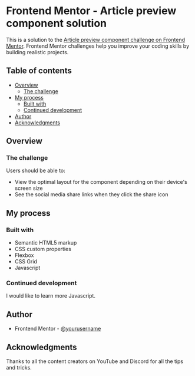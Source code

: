 # Frontend Mentor - Article preview component solution

This is a solution to the [Article preview component challenge on Frontend Mentor](https://www.frontendmentor.io/challenges/article-preview-component-dYBN_pYFT). Frontend Mentor challenges help you improve your coding skills by building realistic projects. 

## Table of contents

- [Overview](#overview)
  - [The challenge](#the-challenge)
- [My process](#my-process)
  - [Built with](#built-with)
  - [Continued development](#continued-development)
- [Author](#author)
- [Acknowledgments](#acknowledgments)


## Overview

### The challenge

Users should be able to:

- View the optimal layout for the component depending on their device's screen size
- See the social media share links when they click the share icon


## My process

### Built with

- Semantic HTML5 markup
- CSS custom properties
- Flexbox
- CSS Grid
- Javascript



### Continued development

I would like to learn more Javascript.



## Author

- Frontend Mentor - [@yourusername](https://www.frontendmentor.io/profile/bobbe86)



## Acknowledgments

Thanks to all the content creators on YouTube and Discord for all the tips and tricks.


